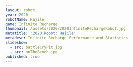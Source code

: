 ```yaml
---
layout: robot
year: 2020
robotName: Hajile
game: Infinite Recharge
thumbnail: /assets/2020/2020InfiniteRechargeRobot.jpg
metatitle: '2020 Robot: Hajile'
metadesc: Infinite Recharge Performance and Statistics
slideshow:
  - src: battleCryPit.jpg
  - src: onTheBench.jpg
published: true
---
```


